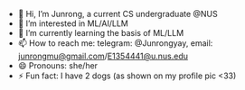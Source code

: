 - 👋 Hi, I’m Junrong, a current CS undergraduate @NUS
- 👀 I’m interested in ML/AI/LLM
- 🌱 I’m currently learning the basis of ML/LLM
- 📫 How to reach me: telegram: @Junrongyay, email: junrongmu@gmail.com/E1354441@u.nus.edu
- 😄 Pronouns: she/her
- ⚡ Fun fact: I have 2 dogs (as shown on my profile pic <33)

<!---
Junronggg/Junronggg is a ✨ special ✨ repository because its `README.md` (this file) appears on your GitHub profile.
You can click the Preview link to take a look at your changes.
--->
